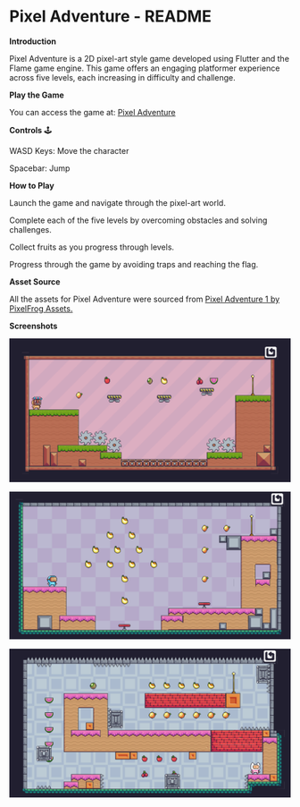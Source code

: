 # Pixel Adventure - README

**Introduction**

Pixel Adventure is a 2D pixel-art style game developed using Flutter and the Flame game engine. This game offers an engaging platformer experience across five levels, each increasing in difficulty and challenge.

**Play the Game**

You can access the game at: [Pixel Adventure](https://crisis-arg.github.io/crisis-arg/)

**Controls** :joystick:

WASD Keys: Move the character

Spacebar: Jump

**How to Play**

Launch the game and navigate through the pixel-art world.

Complete each of the five levels by overcoming obstacles and solving challenges.

Collect fruits as you progress through levels.

Progress through the game by avoiding traps and reaching the flag.

**Asset Source**

All the assets for Pixel Adventure were sourced from [Pixel Adventure 1 by PixelFrog Assets.](https://pixelfrog-assets.itch.io/pixel-adventure-1)

**Screenshots**

![](ss/Screenshot%202025-02-17%20234036.png)

![](ss/Screenshot%202025-02-17%20234110.png)

![](ss/Screenshot%202025-02-17%20234206.png)







